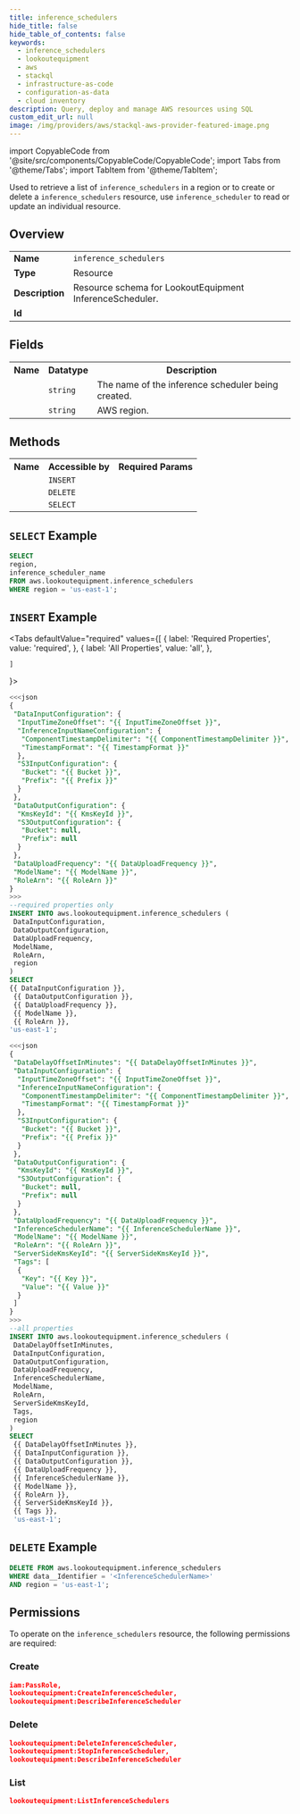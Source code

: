 ```yaml
---
title: inference_schedulers
hide_title: false
hide_table_of_contents: false
keywords:
  - inference_schedulers
  - lookoutequipment
  - aws
  - stackql
  - infrastructure-as-code
  - configuration-as-data
  - cloud inventory
description: Query, deploy and manage AWS resources using SQL
custom_edit_url: null
image: /img/providers/aws/stackql-aws-provider-featured-image.png
---
```


import CopyableCode from '@site/src/components/CopyableCode/CopyableCode';
import Tabs from '@theme/Tabs';
import TabItem from '@theme/TabItem';


Used to retrieve a list of <code>inference_schedulers</code> in a region or to create or delete a <code>inference_schedulers</code> resource, use <code>inference_scheduler</code> to read or update an individual resource.

## Overview
<table><tbody>
<tr><td><b>Name</b></td><td><code>inference_schedulers</code></td></tr>
<tr><td><b>Type</b></td><td>Resource</td></tr>
<tr><td><b>Description</b></td><td>Resource schema for LookoutEquipment InferenceScheduler.</td></tr>
<tr><td><b>Id</b></td><td><CopyableCode code="aws.lookoutequipment.inference_schedulers" /></td></tr>
</tbody></table>

## Fields
<table><tbody>
<tr><th>Name</th><th>Datatype</th><th>Description</th></tr>
<tr><td><CopyableCode code="inference_scheduler_name" /></td><td><code>string</code></td><td>The name of the inference scheduler being created.</td></tr>
<tr><td><CopyableCode code="region" /></td><td><code>string</code></td><td>AWS region.</td></tr>

</tbody></table>

## Methods

<table><tbody>
  <tr>
    <th>Name</th>
    <th>Accessible by</th>
    <th>Required Params</th>
  </tr>
  <tr>
    <td><CopyableCode code="create_resource" /></td>
    <td><code>INSERT</code></td>
    <td><CopyableCode code="data__DesiredState, region" /></td>
  </tr>
  <tr>
    <td><CopyableCode code="delete_resource" /></td>
    <td><code>DELETE</code></td>
    <td><CopyableCode code="data__Identifier, region" /></td>
  </tr>
  <tr>
    <td><CopyableCode code="list_resource" /></td>
    <td><code>SELECT</code></td>
    <td><CopyableCode code="region" /></td>
  </tr>
</tbody></table>

## `SELECT` Example
```sql
SELECT
region,
inference_scheduler_name
FROM aws.lookoutequipment.inference_schedulers
WHERE region = 'us-east-1';
```

## `INSERT` Example

<Tabs
    defaultValue="required"
    values={[
      { label: 'Required Properties', value: 'required', },
      { label: 'All Properties', value: 'all', },

    ]
}>
<TabItem value="required">

```sql
<<<json
{
 "DataInputConfiguration": {
  "InputTimeZoneOffset": "{{ InputTimeZoneOffset }}",
  "InferenceInputNameConfiguration": {
   "ComponentTimestampDelimiter": "{{ ComponentTimestampDelimiter }}",
   "TimestampFormat": "{{ TimestampFormat }}"
  },
  "S3InputConfiguration": {
   "Bucket": "{{ Bucket }}",
   "Prefix": "{{ Prefix }}"
  }
 },
 "DataOutputConfiguration": {
  "KmsKeyId": "{{ KmsKeyId }}",
  "S3OutputConfiguration": {
   "Bucket": null,
   "Prefix": null
  }
 },
 "DataUploadFrequency": "{{ DataUploadFrequency }}",
 "ModelName": "{{ ModelName }}",
 "RoleArn": "{{ RoleArn }}"
}
>>>
--required properties only
INSERT INTO aws.lookoutequipment.inference_schedulers (
 DataInputConfiguration,
 DataOutputConfiguration,
 DataUploadFrequency,
 ModelName,
 RoleArn,
 region
)
SELECT 
{{ DataInputConfiguration }},
 {{ DataOutputConfiguration }},
 {{ DataUploadFrequency }},
 {{ ModelName }},
 {{ RoleArn }},
'us-east-1';
```

</TabItem>
<TabItem value="all">

```sql
<<<json
{
 "DataDelayOffsetInMinutes": "{{ DataDelayOffsetInMinutes }}",
 "DataInputConfiguration": {
  "InputTimeZoneOffset": "{{ InputTimeZoneOffset }}",
  "InferenceInputNameConfiguration": {
   "ComponentTimestampDelimiter": "{{ ComponentTimestampDelimiter }}",
   "TimestampFormat": "{{ TimestampFormat }}"
  },
  "S3InputConfiguration": {
   "Bucket": "{{ Bucket }}",
   "Prefix": "{{ Prefix }}"
  }
 },
 "DataOutputConfiguration": {
  "KmsKeyId": "{{ KmsKeyId }}",
  "S3OutputConfiguration": {
   "Bucket": null,
   "Prefix": null
  }
 },
 "DataUploadFrequency": "{{ DataUploadFrequency }}",
 "InferenceSchedulerName": "{{ InferenceSchedulerName }}",
 "ModelName": "{{ ModelName }}",
 "RoleArn": "{{ RoleArn }}",
 "ServerSideKmsKeyId": "{{ ServerSideKmsKeyId }}",
 "Tags": [
  {
   "Key": "{{ Key }}",
   "Value": "{{ Value }}"
  }
 ]
}
>>>
--all properties
INSERT INTO aws.lookoutequipment.inference_schedulers (
 DataDelayOffsetInMinutes,
 DataInputConfiguration,
 DataOutputConfiguration,
 DataUploadFrequency,
 InferenceSchedulerName,
 ModelName,
 RoleArn,
 ServerSideKmsKeyId,
 Tags,
 region
)
SELECT 
 {{ DataDelayOffsetInMinutes }},
 {{ DataInputConfiguration }},
 {{ DataOutputConfiguration }},
 {{ DataUploadFrequency }},
 {{ InferenceSchedulerName }},
 {{ ModelName }},
 {{ RoleArn }},
 {{ ServerSideKmsKeyId }},
 {{ Tags }},
 'us-east-1';
```

</TabItem>
</Tabs>

## `DELETE` Example

```sql
DELETE FROM aws.lookoutequipment.inference_schedulers
WHERE data__Identifier = '<InferenceSchedulerName>'
AND region = 'us-east-1';
```

## Permissions

To operate on the <code>inference_schedulers</code> resource, the following permissions are required:

### Create
```json
iam:PassRole,
lookoutequipment:CreateInferenceScheduler,
lookoutequipment:DescribeInferenceScheduler
```

### Delete
```json
lookoutequipment:DeleteInferenceScheduler,
lookoutequipment:StopInferenceScheduler,
lookoutequipment:DescribeInferenceScheduler
```

### List
```json
lookoutequipment:ListInferenceSchedulers
```

